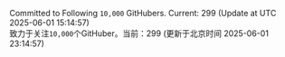 Committed to Following `10,000` GitHubers. Current: <!-- FOLLOWING_COUNT -->299<!-- FOLLOWING_COUNT --> (Update at UTC <!-- LAST_UPDATED -->2025-06-01 15:14:57<!-- LAST_UPDATED -->)<br>
致力于关注`10,000`个GitHuber。当前：<!-- FOLLOWING_COUNT -->299<!-- FOLLOWING_COUNT --> (更新于北京时间 <!-- LAST_UPDATED_CST -->2025-06-01 23:14:57<!-- LAST_UPDATED_CST -->)
